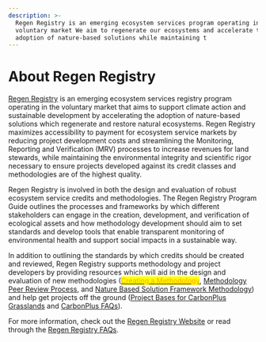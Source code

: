 ```yaml
---
description: >-
  Regen Registry is an emerging ecosystem services program operating in the
  voluntary market We aim to regenerate our ecosystems and accelerate the
  adoption of nature-based solutions while maintaining t
---
```


# About Regen Registry

[Regen Registry](https://registry.regen.network) is an emerging ecosystem services registry program operating in the voluntary market that aims to support climate action and sustainable development by accelerating the adoption of nature-based solutions which regenerate and restore natural ecosystems. Regen Registry maximizes accessibility to payment for ecosystem service markets by reducing project development costs and streamlining the Monitoring, Reporting and Verification (MRV) processes to increase revenues for land stewards, while maintaining the environmental integrity and scientific rigor necessary to ensure projects developed against its credit classes and methodologies are of the highest quality.

Regen Registry is involved in both the design and evaluation of robust ecosystem service credits and methodologies. The Regen Registry Program Guide outlines the processes and frameworks by which different stakeholders can engage in the creation, development, and verification of ecological assets and how methodology development should aim to set standards and develop tools that enable transparent monitoring of environmental health and support social impacts in a sustainable way.

In addition to outlining the standards by which credits should be created and reviewed, Regen Registry supports methodology and project developers by providing resources which will aid in the design and evaluation of new methodologies ([<mark style="color:orange;">Creating a Methodology</mark>](https://regen-registry.s3.amazonaws.com/process-for-creating-a-methodology.pdf), [Methodology Peer Review Process](https://registry.regen.network/methodology-review-process), and [Nature Based Solution Framework Methodology](https://docs.google.com/document/u/2/d/1ccQRkhc5fDv1qTtlh7EEJ6eZsJ4IqtbU0Cwd\_lwiI5A/edit)) and help get projects off the ground ([Project Bases for CarbonPlus Grasslands](https://docs.google.com/document/d/1zfRclxWGtJ46cz9bQoCVtcKd-PLAoSXyiIgUeRN-PPA/edit) and [CarbonPlus FAQs](https://www.regen.network/faq/carbonplus%20credits)).

For more information, check out the [Regen Registry Website](https://registry.regen.network) or read through the [Regen Registry FAQs](https://www.regen.network/faq/regen%20registry).
